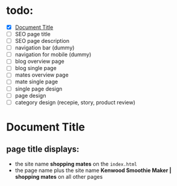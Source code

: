 # todo:

* [x] [Document Title](#page-title-displays)
* [ ] SEO page title 
* [ ] SEO page description
* [ ] navigation bar (dummy)
* [ ] navigation for mobile (dummy)
* [ ] blog overview page
* [ ] blog single page
* [ ] mates overview page
* [ ] mate single page
* [ ] single page design
* [ ] page design
* [ ] category design (recepie, story, product review)

# Document Title

## page title displays:
+ the site name **shopping mates** on the `index.html`
+ the page name plus the site name **Kenwood Smoothie Maker | shopping mates** on all other pages
